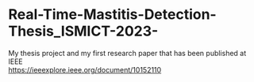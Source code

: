 # Real-Time-Mastitis-Detection-Thesis_ISMICT-2023-
My thesis project and my first research paper that has been published at IEEE
<br>
https://ieeexplore.ieee.org/document/10152110
